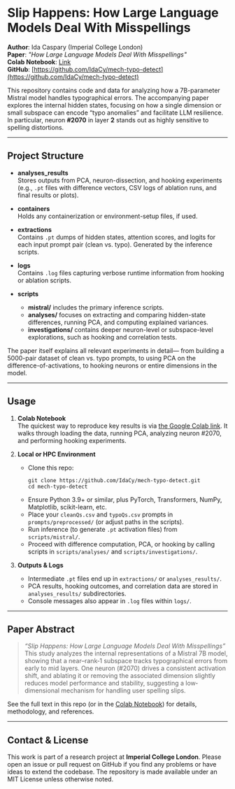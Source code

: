 # Slip Happens: How Large Language Models Deal With Misspellings

**Author**: Ida Caspary (Imperial College London)  
**Paper**: *"How Large Language Models Deal With Misspellings"*  
**Colab Notebook**: [Link](https://colab.research.google.com/drive/1AzfSVcl8XVs6IPQD5RVKr43oYUZ9p3qN?usp=sharing)  
**GitHub**: [https://github.com/IdaCy/mech-typo-detect](https://github.com/IdaCy/mech-typo-detect)

This repository contains code and data for analyzing how a 7B-parameter Mistral model handles typographical errors. The accompanying paper explores the internal hidden states, focusing on how a single dimension or small subspace can encode “typo anomalies” and facilitate LLM resilience. In particular, neuron **#2070** in layer **2** stands out as highly sensitive to spelling distortions.

---

## Project Structure

- **analyses_results**  
  Stores outputs from PCA, neuron-dissection, and hooking experiments (e.g., `.pt` files with difference vectors, CSV logs of ablation runs, and final results or plots).
  
- **containers**  
  Holds any containerization or environment-setup files, if used.

- **extractions**  
  Contains `.pt` dumps of hidden states, attention scores, and logits for each input prompt pair (clean vs. typo). Generated by the inference scripts.

- **logs**  
  Contains `.log` files capturing verbose runtime information from hooking or ablation scripts.

- **scripts**  
  - **mistral/** includes the primary inference scripts.  
  - **analyses/** focuses on extracting and comparing hidden-state differences, running PCA, and computing explained variances.  
  - **investigations/** contains deeper neuron-level or subspace-level explorations, such as hooking and correlation tests.

The paper itself  explains all relevant experiments in detail— from building a 5000-pair dataset of clean vs. typo prompts, to using PCA on the difference-of-activations, to hooking neurons or entire dimensions in the model.

---

## Usage

1. **Colab Notebook**  
   The quickest way to reproduce key results is via [the Google Colab link](https://colab.research.google.com/drive/1AzfSVcl8XVs6IPQD5RVKr43oYUZ9p3qN?usp=sharing). It walks through loading the data, running PCA, analyzing neuron #2070, and performing hooking experiments.

2. **Local or HPC Environment**  
   - Clone this repo:  
     ```
     git clone https://github.com/IdaCy/mech-typo-detect.git
     cd mech-typo-detect
     ```  
   - Ensure Python 3.9+ or similar, plus PyTorch, Transformers, NumPy, Matplotlib, scikit-learn, etc.
   - Place your `cleanQs.csv` and `typoQs.csv` prompts in `prompts/preprocessed/` (or adjust paths in the scripts).
   - Run inference (to generate `.pt` activation files) from `scripts/mistral/`.  
   - Proceed with difference computation, PCA, or hooking by calling scripts in `scripts/analyses/` and `scripts/investigations/`.

3. **Outputs & Logs**  
   - Intermediate `.pt` files end up in `extractions/` or `analyses_results/`.  
   - PCA results, hooking outcomes, and correlation data are stored in `analyses_results/` subdirectories.  
   - Console messages also appear in `.log` files within `logs/`.

---

## Paper Abstract

> *“Slip Happens: How Large Language Models Deal With Misspellings”*  
> This study analyzes the internal representations of a Mistral 7B model, showing that a near–rank‐1 subspace tracks typographical errors from early to mid layers. One neuron (#2070) drives a consistent activation shift, and ablating it or removing the associated dimension slightly reduces model performance and stability, suggesting a low‐dimensional mechanism for handling user spelling slips.

See the full text in this repo (or in the [Colab Notebook](https://colab.research.google.com/drive/1AzfSVcl8XVs6IPQD5RVKr43oYUZ9p3qN?usp=sharing)) for details, methodology, and references.

---

## Contact & License

This work is part of a research project at **Imperial College London**. Please open an issue or pull request on GitHub if you find any problems or have ideas to extend the codebase. The repository is made available under an MIT License unless otherwise noted.

